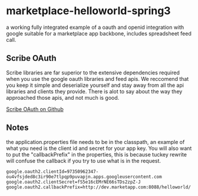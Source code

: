 marketplace-helloworld-spring3
==============================

a working fully integrated example of a oauth and openid integration with google suitable for a marketplace app backbone, includes spreadsheet feed call.

Scribe OAuth
----------
Scribe libraries are far superior to the extensive dependencies required when you use the google oauth libraries and feed apis. We reccomend that you keep it simple and deserialize yourself and stay away from all the api libraries and clients they provide. There is alot to say about the way they approached those apis, and not much is good.

[Scribe OAuth on Github](https://github.com/fernandezpablo85/scribe-java) 

## Notes
the application.properties file needs to be in the classpath, an example of what you need is the client id and secret for your app key. You will also want to put the "callbackPrefix" in the properties, this is because tuckey rewrite will confuse the callback if you try to use what is in the request.

    google.oauth2.clientId=97350962347-ou4vfsjded8c3ir90e7tlpqp9puvapjn.apps.googleusercontent.com
    google.oauth2.clientSecret=fS5e16cEMrNE66sTDs2zpZ-J 
    google.oauth2.callbackPrefix=http://dev.marketapp.com:8088/helloworld/